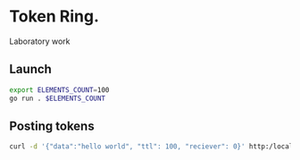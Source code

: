 # Token Ring. 

Laboratory work

## Launch

```bash
export ELEMENTS_COUNT=100
go run . $ELEMENTS_COUNT
```

## Posting tokens 

```bash
curl -d '{"data":"hello world", "ttl": 100, "reciever": 0}' http:/localhost:8080
```
